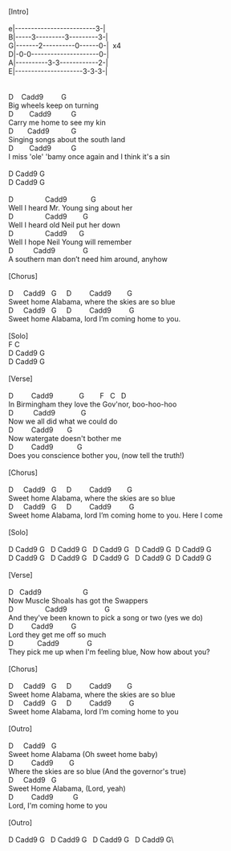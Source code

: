 \
\
\
[Intro]\
\
e|-------------------------3-|\
B|-----3---------3---------3-|\
G|-------2----------0------0-|&nbsp;&nbsp;x4\
D|-0-0---------------------0-|&nbsp;&nbsp;&nbsp;&nbsp;&nbsp;\
A|----------3-3------------2-|\
E|---------------------3-3-3-|\
\
\
D&nbsp;&nbsp;&nbsp;&nbsp;Cadd9&nbsp;&nbsp;&nbsp;&nbsp;&nbsp;&nbsp;&nbsp;&nbsp;&nbsp;G\
Big&nbsp;wheels&nbsp;keep&nbsp;on&nbsp;turning\
D&nbsp;&nbsp;&nbsp;&nbsp;&nbsp;&nbsp;&nbsp;&nbsp;Cadd9&nbsp;&nbsp;&nbsp;&nbsp;&nbsp;&nbsp;&nbsp;&nbsp;&nbsp;&nbsp;G\
Carry&nbsp;me&nbsp;home&nbsp;to&nbsp;see&nbsp;my&nbsp;kin\
D&nbsp;&nbsp;&nbsp;&nbsp;&nbsp;&nbsp;&nbsp;Cadd9&nbsp;&nbsp;&nbsp;&nbsp;&nbsp;&nbsp;&nbsp;&nbsp;&nbsp;&nbsp;&nbsp;G\
Singing&nbsp;songs&nbsp;about&nbsp;the&nbsp;south&nbsp;land\
D&nbsp;&nbsp;&nbsp;&nbsp;&nbsp;&nbsp;&nbsp;&nbsp;Cadd9&nbsp;&nbsp;&nbsp;&nbsp;&nbsp;&nbsp;&nbsp;&nbsp;&nbsp;&nbsp;G&nbsp;&nbsp;&nbsp;&nbsp;&nbsp;&nbsp;&nbsp;&nbsp;&nbsp;&nbsp;&nbsp;&nbsp;&nbsp;&nbsp;&nbsp;&nbsp;&nbsp;&nbsp;&nbsp;&nbsp;&nbsp;&nbsp;&nbsp;&nbsp;&nbsp;&nbsp;&nbsp;&nbsp;\
I&nbsp;miss&nbsp;'ole'&nbsp;'bamy&nbsp;once&nbsp;again&nbsp;and&nbsp;I&nbsp;think&nbsp;it's&nbsp;a&nbsp;sin\
\
D&nbsp;Cadd9&nbsp;G&nbsp;\
D&nbsp;Cadd9&nbsp;G&nbsp;\
\
D&nbsp;&nbsp;&nbsp;&nbsp;&nbsp;&nbsp;&nbsp;&nbsp;&nbsp;&nbsp;&nbsp;&nbsp;&nbsp;&nbsp;&nbsp;&nbsp;Cadd9&nbsp;&nbsp;&nbsp;&nbsp;&nbsp;&nbsp;&nbsp;&nbsp;&nbsp;&nbsp;&nbsp;&nbsp;G\
Well&nbsp;I&nbsp;heard&nbsp;Mr.&nbsp;Young&nbsp;sing&nbsp;about&nbsp;her\
D&nbsp;&nbsp;&nbsp;&nbsp;&nbsp;&nbsp;&nbsp;&nbsp;&nbsp;&nbsp;&nbsp;&nbsp;&nbsp;&nbsp;&nbsp;&nbsp;Cadd9&nbsp;&nbsp;&nbsp;&nbsp;&nbsp;&nbsp;&nbsp;&nbsp;G\
Well&nbsp;I&nbsp;heard&nbsp;old&nbsp;Neil&nbsp;put&nbsp;her&nbsp;down\
D&nbsp;&nbsp;&nbsp;&nbsp;&nbsp;&nbsp;&nbsp;&nbsp;&nbsp;&nbsp;&nbsp;&nbsp;&nbsp;&nbsp;&nbsp;&nbsp;Cadd9&nbsp;&nbsp;&nbsp;&nbsp;&nbsp;&nbsp;G\
Well&nbsp;I&nbsp;hope&nbsp;Neil&nbsp;Young&nbsp;will&nbsp;remember\
D&nbsp;&nbsp;&nbsp;&nbsp;&nbsp;&nbsp;&nbsp;&nbsp;&nbsp;&nbsp;Cadd9&nbsp;&nbsp;&nbsp;&nbsp;&nbsp;&nbsp;&nbsp;&nbsp;&nbsp;&nbsp;&nbsp;&nbsp;&nbsp;&nbsp;G&nbsp;&nbsp;&nbsp;&nbsp;&nbsp;&nbsp;&nbsp;&nbsp;&nbsp;&nbsp;&nbsp;&nbsp;&nbsp;&nbsp;&nbsp;&nbsp;\
A&nbsp;southern&nbsp;man&nbsp;don’t&nbsp;need&nbsp;him&nbsp;around,&nbsp;anyhow\
\
[Chorus]\
\
D&nbsp;&nbsp;&nbsp;&nbsp;&nbsp;Cadd9&nbsp;&nbsp;&nbsp;G&nbsp;&nbsp;&nbsp;&nbsp;&nbsp;D&nbsp;&nbsp;&nbsp;&nbsp;&nbsp;&nbsp;&nbsp;&nbsp;&nbsp;Cadd9&nbsp;&nbsp;&nbsp;&nbsp;&nbsp;&nbsp;&nbsp;&nbsp;G&nbsp;&nbsp;&nbsp;&nbsp;&nbsp;&nbsp;&nbsp;&nbsp;&nbsp;\
Sweet&nbsp;home&nbsp;Alabama,&nbsp;where&nbsp;the&nbsp;skies&nbsp;are&nbsp;so&nbsp;blue\
D&nbsp;&nbsp;&nbsp;&nbsp;&nbsp;Cadd9&nbsp;&nbsp;&nbsp;G&nbsp;&nbsp;&nbsp;&nbsp;&nbsp;D&nbsp;&nbsp;&nbsp;&nbsp;&nbsp;&nbsp;&nbsp;&nbsp;&nbsp;Cadd9&nbsp;&nbsp;&nbsp;&nbsp;&nbsp;&nbsp;&nbsp;&nbsp;&nbsp;G&nbsp;&nbsp;&nbsp;&nbsp;&nbsp;&nbsp;\
Sweet&nbsp;home&nbsp;Alabama,&nbsp;lord&nbsp;I’m&nbsp;coming&nbsp;home&nbsp;to&nbsp;you.\
\
[Solo]\
F&nbsp;C\
D&nbsp;Cadd9&nbsp;G&nbsp;\
D&nbsp;Cadd9&nbsp;G&nbsp;\
\
[Verse]\
\
D&nbsp;&nbsp;&nbsp;&nbsp;&nbsp;&nbsp;&nbsp;&nbsp;&nbsp;Cadd9&nbsp;&nbsp;&nbsp;&nbsp;&nbsp;&nbsp;&nbsp;&nbsp;&nbsp;&nbsp;&nbsp;&nbsp;&nbsp;G&nbsp;&nbsp;&nbsp;&nbsp;&nbsp;&nbsp;&nbsp;&nbsp;F&nbsp;&nbsp;&nbsp;C&nbsp;&nbsp;&nbsp;D\
In&nbsp;Birmingham&nbsp;they&nbsp;love&nbsp;the&nbsp;Gov'nor,&nbsp;boo-hoo-hoo\
D&nbsp;&nbsp;&nbsp;&nbsp;&nbsp;&nbsp;&nbsp;&nbsp;&nbsp;&nbsp;Cadd9&nbsp;&nbsp;&nbsp;&nbsp;&nbsp;&nbsp;&nbsp;&nbsp;&nbsp;&nbsp;&nbsp;&nbsp;&nbsp;G\
Now&nbsp;we&nbsp;all&nbsp;did&nbsp;what&nbsp;we&nbsp;could&nbsp;do\
D&nbsp;&nbsp;&nbsp;&nbsp;&nbsp;&nbsp;&nbsp;&nbsp;&nbsp;Cadd9&nbsp;&nbsp;&nbsp;&nbsp;&nbsp;&nbsp;&nbsp;G\
Now&nbsp;watergate&nbsp;doesn't&nbsp;bother&nbsp;me\
D&nbsp;&nbsp;&nbsp;&nbsp;&nbsp;&nbsp;&nbsp;&nbsp;&nbsp;Cadd9&nbsp;&nbsp;&nbsp;&nbsp;&nbsp;&nbsp;&nbsp;&nbsp;&nbsp;&nbsp;&nbsp;&nbsp;G\
Does&nbsp;you&nbsp;conscience&nbsp;bother&nbsp;you,&nbsp;(now&nbsp;tell&nbsp;the&nbsp;truth!)\
\
[Chorus]\
\
D&nbsp;&nbsp;&nbsp;&nbsp;&nbsp;Cadd9&nbsp;&nbsp;&nbsp;G&nbsp;&nbsp;&nbsp;&nbsp;&nbsp;D&nbsp;&nbsp;&nbsp;&nbsp;&nbsp;&nbsp;&nbsp;&nbsp;&nbsp;Cadd9&nbsp;&nbsp;&nbsp;&nbsp;&nbsp;&nbsp;&nbsp;&nbsp;G&nbsp;&nbsp;&nbsp;&nbsp;&nbsp;&nbsp;&nbsp;&nbsp;&nbsp;\
Sweet&nbsp;home&nbsp;Alabama,&nbsp;where&nbsp;the&nbsp;skies&nbsp;are&nbsp;so&nbsp;blue\
D&nbsp;&nbsp;&nbsp;&nbsp;&nbsp;Cadd9&nbsp;&nbsp;&nbsp;G&nbsp;&nbsp;&nbsp;&nbsp;&nbsp;D&nbsp;&nbsp;&nbsp;&nbsp;&nbsp;&nbsp;&nbsp;&nbsp;&nbsp;Cadd9&nbsp;&nbsp;&nbsp;&nbsp;&nbsp;&nbsp;&nbsp;&nbsp;&nbsp;G&nbsp;&nbsp;&nbsp;&nbsp;&nbsp;&nbsp;\
Sweet&nbsp;home&nbsp;Alabama,&nbsp;lord&nbsp;I’m&nbsp;coming&nbsp;home&nbsp;to&nbsp;you.&nbsp;Here&nbsp;I&nbsp;come\
\
[Solo]\
\
D&nbsp;Cadd9&nbsp;G&nbsp;&nbsp;&nbsp;D&nbsp;Cadd9&nbsp;G&nbsp;&nbsp;&nbsp;D&nbsp;Cadd9&nbsp;G&nbsp;&nbsp;&nbsp;D&nbsp;Cadd9&nbsp;G&nbsp;&nbsp;D&nbsp;Cadd9&nbsp;G&nbsp;&nbsp;&nbsp;\
D&nbsp;Cadd9&nbsp;G&nbsp;&nbsp;&nbsp;D&nbsp;Cadd9&nbsp;G&nbsp;&nbsp;&nbsp;D&nbsp;Cadd9&nbsp;G&nbsp;&nbsp;&nbsp;D&nbsp;Cadd9&nbsp;G&nbsp;&nbsp;D&nbsp;Cadd9&nbsp;G&nbsp;\
\
[Verse]\
\
D&nbsp;&nbsp;&nbsp;Cadd9&nbsp;&nbsp;&nbsp;&nbsp;&nbsp;&nbsp;&nbsp;&nbsp;&nbsp;&nbsp;&nbsp;&nbsp;&nbsp;&nbsp;&nbsp;&nbsp;&nbsp;&nbsp;&nbsp;&nbsp;&nbsp;G\
Now&nbsp;Muscle&nbsp;Shoals&nbsp;has&nbsp;got&nbsp;the&nbsp;Swappers\
D&nbsp;&nbsp;&nbsp;&nbsp;&nbsp;&nbsp;&nbsp;&nbsp;&nbsp;&nbsp;&nbsp;&nbsp;&nbsp;&nbsp;&nbsp;&nbsp;Cadd9&nbsp;&nbsp;&nbsp;&nbsp;&nbsp;&nbsp;&nbsp;&nbsp;&nbsp;&nbsp;&nbsp;&nbsp;&nbsp;&nbsp;&nbsp;&nbsp;&nbsp;&nbsp;&nbsp;G\
And&nbsp;they've&nbsp;been&nbsp;known&nbsp;to&nbsp;pick&nbsp;a&nbsp;song&nbsp;or&nbsp;two&nbsp;(yes&nbsp;we&nbsp;do)\
D&nbsp;&nbsp;&nbsp;&nbsp;&nbsp;&nbsp;&nbsp;&nbsp;&nbsp;Cadd9&nbsp;&nbsp;&nbsp;&nbsp;&nbsp;&nbsp;&nbsp;&nbsp;&nbsp;G\
Lord&nbsp;they&nbsp;get&nbsp;me&nbsp;off&nbsp;so&nbsp;much\
D&nbsp;&nbsp;&nbsp;&nbsp;&nbsp;&nbsp;&nbsp;&nbsp;&nbsp;&nbsp;&nbsp;&nbsp;Cadd9&nbsp;&nbsp;&nbsp;&nbsp;&nbsp;&nbsp;&nbsp;&nbsp;&nbsp;&nbsp;&nbsp;&nbsp;&nbsp;&nbsp;G&nbsp;&nbsp;&nbsp;&nbsp;\
They&nbsp;pick&nbsp;me&nbsp;up&nbsp;when&nbsp;I'm&nbsp;feeling&nbsp;blue,&nbsp;Now&nbsp;how&nbsp;about&nbsp;you?\
\
[Chorus]\
\
D&nbsp;&nbsp;&nbsp;&nbsp;&nbsp;Cadd9&nbsp;&nbsp;&nbsp;G&nbsp;&nbsp;&nbsp;&nbsp;&nbsp;D&nbsp;&nbsp;&nbsp;&nbsp;&nbsp;&nbsp;&nbsp;&nbsp;&nbsp;Cadd9&nbsp;&nbsp;&nbsp;&nbsp;&nbsp;&nbsp;&nbsp;&nbsp;G&nbsp;&nbsp;&nbsp;&nbsp;&nbsp;&nbsp;&nbsp;&nbsp;&nbsp;\
Sweet&nbsp;home&nbsp;Alabama,&nbsp;where&nbsp;the&nbsp;skies&nbsp;are&nbsp;so&nbsp;blue\
D&nbsp;&nbsp;&nbsp;&nbsp;&nbsp;Cadd9&nbsp;&nbsp;&nbsp;G&nbsp;&nbsp;&nbsp;&nbsp;&nbsp;D&nbsp;&nbsp;&nbsp;&nbsp;&nbsp;&nbsp;&nbsp;&nbsp;&nbsp;Cadd9&nbsp;&nbsp;&nbsp;&nbsp;&nbsp;&nbsp;&nbsp;&nbsp;&nbsp;G&nbsp;&nbsp;&nbsp;&nbsp;&nbsp;&nbsp;\
Sweet&nbsp;home&nbsp;Alabama,&nbsp;lord&nbsp;I’m&nbsp;coming&nbsp;home&nbsp;to&nbsp;you\
\
[Outro]\
\
D&nbsp;&nbsp;&nbsp;&nbsp;&nbsp;Cadd9&nbsp;&nbsp;&nbsp;G&nbsp;&nbsp;&nbsp;&nbsp;&nbsp;&nbsp;\
Sweet&nbsp;home&nbsp;Alabama&nbsp;(Oh&nbsp;sweet&nbsp;home&nbsp;baby)\
D&nbsp;&nbsp;&nbsp;&nbsp;&nbsp;&nbsp;&nbsp;&nbsp;&nbsp;Cadd9&nbsp;&nbsp;&nbsp;&nbsp;&nbsp;&nbsp;&nbsp;&nbsp;G&nbsp;&nbsp;&nbsp;&nbsp;\
Where&nbsp;the&nbsp;skies&nbsp;are&nbsp;so&nbsp;blue&nbsp;(And&nbsp;the&nbsp;governor's&nbsp;true)\
D&nbsp;&nbsp;&nbsp;&nbsp;&nbsp;Cadd9&nbsp;&nbsp;&nbsp;G\
Sweet&nbsp;Home&nbsp;Alabama,&nbsp;(Lord,&nbsp;yeah)\
D&nbsp;&nbsp;&nbsp;&nbsp;&nbsp;&nbsp;&nbsp;&nbsp;&nbsp;Cadd9&nbsp;&nbsp;&nbsp;&nbsp;&nbsp;&nbsp;&nbsp;&nbsp;&nbsp;&nbsp;G\
Lord,&nbsp;I'm&nbsp;coming&nbsp;home&nbsp;to&nbsp;you\
\
[Outro]\
\
D&nbsp;Cadd9&nbsp;G&nbsp;&nbsp;&nbsp;D&nbsp;Cadd9&nbsp;G&nbsp;&nbsp;&nbsp;D&nbsp;Cadd9&nbsp;G&nbsp;&nbsp;&nbsp;D&nbsp;Cadd9&nbsp;G\
